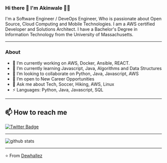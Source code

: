 ### Hi there 👋 I'm Akinwale 👨‍💻

I'm a Software Engineer / DeveOps Engineer, Who is passionate about Open Source, Cloud Computing and Mobile Technologies. I am a AWS certified Developer and Solutions Architect. I have a Bachelor's Degree in Information Technology from the University of Massachusetts.

--------------------------------------------------------------------------------------------------------------------------------------------------------------------
### About

- 🔭 I’m currently working on AWS, Docker, Ansible, REACT.
- 🌱 I’m currently learning Javascript, Java, Algorithms and Data Structures
- 👯 I’m looking to collaborate on Python, Java, Javascript, AWS
- 🤔 I’m open to New Career Opportunities
- 💬 Ask me about Tech, Soccer, Hiking, AWS, Linux
- ⚡ Languages: Python, Java, Javascript, SQL

-------------------------------------------------------------------------------------------------------------------------------------------------------------------
## 📫  How to reach me

[![Twitter Badge](https://img.shields.io/badge/Twitter-1DA1F2?style=for-the-badge&logo=twitter&logoColor=white&link=https://twitter.com/dewhallez)](https://twitter.com/dewhallez) 


-------------------------------------------------------------------------------------------------------------------------------------------------------------------

![github stats](https://github-readme-stats.vercel.app/api?username=dewhallez&show_icons=true)

--------------------------------------------------------------------------------------------------------------------------------------------------------------------


⭐️ From [Dewhallez](https://github.com/dewhallez)

